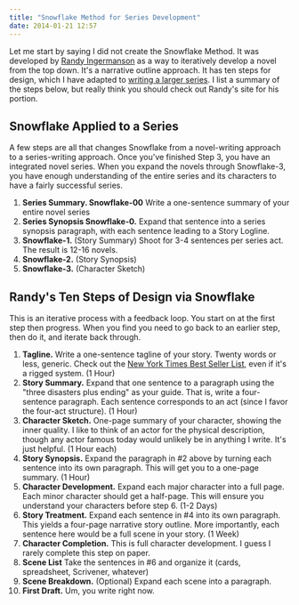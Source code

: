 ```yaml
---
title: "Snowflake Method for Series Development"
date: 2014-01-21 12:57
---
```


Let me start by saying I did not create the Snowflake Method. It was developed by [Randy Ingermanson](http://www.advancedfictionwriting.com/articles/snowflake-method/) as a way to iteratively develop a novel from the top down. It's a narrative outline approach. It has ten steps for design, which I have adapted to [writing a larger series](/articles/heroes-for-more-than-one-season). I list a summary of the steps below, but really think you should check out Randy's site for his portion.

## Snowflake Applied to a Series

A few steps are all that changes Snowflake from a novel-writing approach to a series-writing approach. Once you've finished Step 3, you have an integrated novel series. When you expand the novels through Snowflake-3, you have enough understanding of the entire series and its characters to have a fairly successful series.

1. **Series Summary. Snowflake-00** Write a one-sentence summary of your entire novel series
2. **Series Synopsis Snowflake-0.** Expand that sentence into a series synopsis paragraph, with each sentence leading to a Story Logline.
3. **Snowflake-1.** (Story Summary) Shoot for 3-4 sentences per series act. The result is 12-16 novels.
4. **Snowflake-2.** (Story Synopsis)
5. **Snowflake-3.** (Character Sketch)

## Randy's Ten Steps of Design via Snowflake

This is an iterative process with a feedback loop. You start on at the first step then progress. When you find you need to go back to an earlier step, then do it, and iterate back through.

1. **Tagline.** Write a one-sentence tagline of your story. Twenty words or less, generic. Check out the [New York Times Best Seller List](http://www.nytimes.com/best-sellers-books/hardcover-fiction/list.html), even if it's a rigged system. (1 Hour)
2. **Story Summary.** Expand that one sentence to a paragraph using the "three disasters plus ending" as your guide. That is, write a four-sentence paragraph. Each sentence corresponds to an act (since I favor the four-act structure). (1 Hour)
3. **Character Sketch.** One-page summary of your character, showing the inner quality. I like to think of an actor for the physical description, though any actor famous today would unlikely be in anything I write. It's just helpful. (1 Hour each)
4. **Story Synopsis.** Expand the paragraph in #2 above by turning each sentence into its own paragraph. This will get you to a one-page summary. (1 Hour)
5. **Character Development.** Expand each major character into a full page. Each minor character should get a half-page. This will ensure you understand your characters before step 6. (1-2 Days)
6. **Story Treatment.** Expand each sentence in #4 into its own paragraph. This yields a four-page narrative story outline. More importantly, each sentence here would be a full scene in your story. (1 Week)
7. **Character Completion.** This is full character development. I guess I rarely complete this step on paper.
8. **Scene List** Take the sentences in #6 and organize it (cards, spreadsheet, Scrivener, whatever)
9. **Scene Breakdown.** (Optional) Expand each scene into a paragraph.
10. **First Draft.** Um, you write right now.



